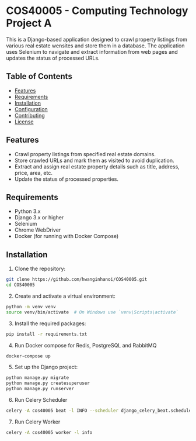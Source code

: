 # COS40005 - Computing Technology Project A

This is a Django-based application designed to crawl property listings from various real estate wensites and store them in a database. The application uses Selenium to navigate and extract information from web pages and updates the status of processed URLs.

## Table of Contents

- [Features](#features)
- [Requirements](#requirements)
- [Installation](#installation)
- [Configuration](#configuration)
- [Contributing](#contributing)
- [License](#license)

## Features

- Crawl property listings from specified real estate domains.
- Store crawled URLs and mark them as visited to avoid duplication.
- Extract and assign real estate property details such as title, address, price, area, etc.
- Update the status of processed properties.

## Requirements

- Python 3.x
- Django 3.x or higher
- Selenium
- Chrome WebDriver
- Docker (for running with Docker Compose)

## Installation

1. Clone the repository:

```bash
git clone https://github.com/hwanginhanoi/COS40005.git
cd COS40005
```

2. Create and activate a virtual environment:
```bash
python -m venv venv
source venv/bin/activate  # On Windows use `venv\Scripts\activate`
```

3.	Install the required packages:
```bash
pip install -r requirements.txt
```

4. Run Docker compose for Redis, PostgreSQL and RabbitMQ
```bash
docker-compose up
```

5. Set up the Django project:
```bash
python manage.py migrate
python manage.py createsuperuser
python manage.py runserver
```

6. Run Celery Scheduler
```Bash
celery -A cos40005 beat -l INFO --scheduler django_celery_beat.schedulers:DatabaseScheduler
```

7. Run Celery Worker
```Bash
celery -A cos40005 worker -l info
```